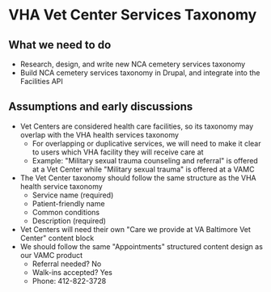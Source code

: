 # VHA Vet Center Services Taxonomy

## What we need to do

- Research, design, and write new NCA cemetery services taxonomy
- Build NCA cemetery services taxonomy in Drupal, and integrate into the Facilities API

## Assumptions and early discussions

- Vet Centers are considered health care facilities, so its taxonomy may overlap with the VHA health services taxonomy
  - For overlapping or duplicative services, we will need to make it clear to users which VHA facility they will receive care at
  - Example: "Military sexual trauma counseling and referral" is offered at a Vet Center while "Military sexual trauma" is offered at a VAMC
- The Vet Center taxonomy should follow the same structure as the VHA health service taxonomy
  - Service name (required)
  - Patient-friendly name
  - Common conditions
  - Description (required)
- Vet Centers will need their own "Care we provide at VA Baltimore Vet Center" content block
- We should follow the same "Appointments" structured content design as our VAMC product
  - Referral needed? No
  - Walk-ins accepted? Yes
  - Phone: 412-822-3728
